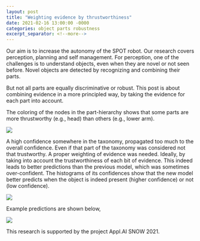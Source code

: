 ```yaml
---
layout: post
title: "Weighting evidence by thrustworthiness"
date: 2021-02-16 13:00:00 -0000
categories: object parts robustness
excerpt_separator: <!--more-->
---
```


Our aim is to increase the autonomy of the SPOT robot. Our research covers perception, planning and self management. 
For perception, one of the challenges is to understand objects, even when they are novel or not seen before. 
Novel objects are detected by recognizing and combining their parts. 

But not all parts are equally discriminative or robust. 
This post is about combining evidence in a more principled way, by taking the evidence for each part into account. 

The coloring of the nodes in the part-hierarchy shows that some parts are more thrustworthy (e.g., head) than others (e.g., lower arm).

<img src="https://gertjanburghouts.github.io/pictures/weighting_evidence.jpg">

<!--more-->

A high confidence somewhere in the taxonomy, propagated too much to the overall confidence. 
Even if that part of the taxonomy was considered not that trustworthy. 
A proper weighting of evidence was needed. 
Ideally, by taking into account the trustworthiness of each bit of evidence. 
This indeed leads to better predictions than the previous model, which was sometimes over-confident.
The histograms of its confidences show that the new model better predicts when the object is indeed present (higher confidence) or not (low confidence).

<img src="https://gertjanburghouts.github.io/pictures/better_separation.jpg">

Example predictions are shown below,

<img src="https://gertjanburghouts.github.io/pictures/example_results.jpg">

This research is supported by the project Appl.AI SNOW 2021.
